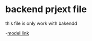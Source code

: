 #  backend prjext file 

this file is only work with bakendd 

-[model link](https://youtu.be/QiOdQENN20s?si=mVtXjIROZdox8SCl)